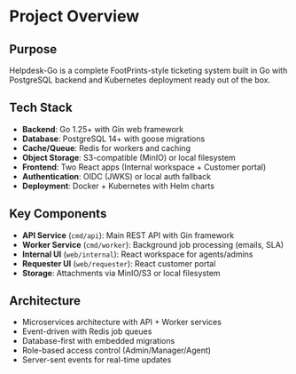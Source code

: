 # Project Overview

## Purpose
Helpdesk-Go is a complete FootPrints-style ticketing system built in Go with PostgreSQL backend and Kubernetes deployment ready out of the box.

## Tech Stack
- **Backend**: Go 1.25+ with Gin web framework
- **Database**: PostgreSQL 14+ with goose migrations
- **Cache/Queue**: Redis for workers and caching
- **Object Storage**: S3-compatible (MinIO) or local filesystem
- **Frontend**: Two React apps (Internal workspace + Customer portal)
- **Authentication**: OIDC (JWKS) or local auth fallback
- **Deployment**: Docker + Kubernetes with Helm charts

## Key Components
- **API Service** (`cmd/api`): Main REST API with Gin framework
- **Worker Service** (`cmd/worker`): Background job processing (emails, SLA)
- **Internal UI** (`web/internal`): React workspace for agents/admins
- **Requester UI** (`web/requester`): React customer portal
- **Storage**: Attachments via MinIO/S3 or local filesystem

## Architecture
- Microservices architecture with API + Worker services
- Event-driven with Redis job queues
- Database-first with embedded migrations
- Role-based access control (Admin/Manager/Agent)
- Server-sent events for real-time updates